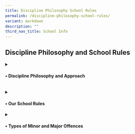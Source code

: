 ```yaml
---
title: Discipline Philosophy School Rules
permalink: /discipline-philosophy-school-rules/
variant: markdown
description: ""
third_nav_title: School Info
---
```

<h2>Discipline Philosophy and School Rules</h2>
<details class="isomer-details">
<summary><h4>• Discipline Philosophy and Approach</h4><br>
</summary><br><h5>Framework:</h5>
<img style="width: 30%" height="auto" width="30%" alt="School Uniform" src="/images/Discipline/Discipline_Framework.jpg"><br>
At the core of the framework, the balance symbolises equilibrium and fairness, suggesting the careful weighing of disciplinary actions with empathy and consideration for individual circumstances. This communicates the idea of maintaining discipline while also showing care and empathy towards those involved. It reinforces the concept of discipline not merely as enforcement but as a supportive and nurturing process. 
<h5>Philosophy:</h5>
AGPS believes that discipline should not focus on consequences, but about fostering a positive learning environment where all students can thrive. We embrace the concept of "Discipline with CARE," which emphasises guidance, support, and the development of self-regulation skills. This philosophy is grounded in the acronym CARE, with restorative practices integrated throughout:<br><br>
•	Compassion: We approach students with empathy and understanding, recognizing that behavior can stem from a variety of factors. We utilise restorative practices to create a safe space for students to express their feelings and perspectives when addressing misconduct.<br><br>
•	Accountability: We hold students accountable for their actions in a way that promotes reflection and growth. This may involve restorative practices like conferencing or circles, where students can take ownership of their behavior and the impact it had on others.<br><br>
• Respect: We treat all members of our school community with respect, fostering positive relationships and a sense of belonging. Restorative practices, like mediation, encourage respectful dialogue and help rebuild trust after conflict.<br><br>
•	Empowerment: We empower students to make positive choices and develop the skills necessary for self-discipline. Restorative practices provide opportunities for students to learn from their mistakes, repair harm caused, and contribute to solutions.
<h5>Approach:</h5>
Our school-wide discipline approach focuses on Prevention, Intervention, and Restoration, with restorative practices woven into the process:<br><br>
•	Prevention: We actively promote a positive school climate through clear expectations, positive reinforcement, and student well-being programmes. Our school-wide approach to enhancing student well-being is further strengthened by a positive education framework developed by Noble &amp; McGrath, known as the P.R.O.S.P.E.R framework. This framework empowers students to make positive choices and thrive both academically and personally. <br><br>
•	Intervention: We enforce discipline consistently, ensuring fairness. When misconduct occurs, we prioritise restorative practices as our primary intervention strategy.  Teachers will facilitate conferences or mediations.  This allows students to directly address the harm caused, identify underlying issues that may have contributed to the behavior, and collaboratively develop a plan to address the misconduct.  This approach ensures we promptly address inappropriate behavior while also promoting empathy, accountability, and sustainable positive change. The focus is on helping students develop self-discipline and good character. <br><br>
•	Restoration: Restorative practices remain central even when implementing consequences. Consequences may still be necessary, but they will be chosen with a restorative lens, such as Behavioural Corrective Duty (BCD) or Reflection Time (RT) that contribute to repairing the harm. * Students may be required to participate in conferences or mediation to understand the impact of their actions and contribute to repairing the harm caused. Teachers will work with students to replace inappropriate behaviors with prosocial ones and restore relationships with those impacted by their actions. <br><br>
<small>*Disciplinary consequences such as suspension and caning are considered in combination or separately, depending on the circumstances of each case.</small><br><br>
</details>
<details class="isomer-details">
<summary><h4>• Our School Rules</h4>
</summary>
<strong>1. General Conduct</strong><br>
Students are expected to:<br>
<nobr>• Exhibit the <strong> A.N.C.H.O.R.</strong> values - Agility, iNtegrity, Care, Humility, Optimism and Resilience<br>
• Be polite and well-behaved in and outside of school.<br>
• Greet all members of Anchor Green Primary School community – teachers, non-teaching staff, parents and visitors politely.<br>
• Move quietly in an orderly manner when moving around the school.<br>
• Handle all school equipment and property with care.<br>
• Keep the classrooms and school premises clean<br>
• Observe safety guidelines and behave in a safe manner<br><br>

<strong>2. Attendance and Punctuality</strong><br>
• Daily attendance is compulsory.
• Please do not send your child to school if he/she is unwell and please call the school to inform his/her Form teacher of your child’s absence.<br>
• Absenteeism must be covered by a Medical Certificate from a doctor OR a letter with a valid supporting document.<br>
• A valid Medical Certificate, from a clinic registered with the Singapore Medical Council, must be submitted to your child’s/ward’s Form Teacher if he/she has missed any scheduled assessments, when he/she returns to school.<br>
• An automated message will be sent to the student’s parent/guardian should a student be absent from school and if the student’s parent/guardian has not updated the school on the student’s absence.<br>
• Please contact the school’s General Office, as soon as possible, upon receiving the message to update the school on the reason for your child’s/ward’s absence and provide the relevant supporting document (e.g. MC) when your child/ward returns to school.<br>
• Students are to report at the assembly venue for flag raising by 7.20 am.<br>
• Students who arrive at the assembly area after 7.30am will be marked as ‘Late’.<br>
• Students are to participate and be punctual for school and all designated school activities.<br>
• Students must complete the full school term. Prolonged and frequent absence from school will hamper a child’s learning and development. In addition, this may have an impact on his/her Holistic Development Profile (HDP) Report unless the absence is due to valid reason(s) (e.g. Medical Leave).<br>
• Students’ Holistic Development Profile (HDP) and Conduct Grade (CG) report will also be affected should he/ she not adhere to the above-mentioned rules relating to attendance and punctuality.<br><br>
	
<strong>3. Assembly/Pledge Taking	</strong><br>
• Students who are Singapore Citizens must sing the National Anthem and recite the Pledge. Students will recite the Pledge with their right fist over their heart.<br>
• All students are required to sing the school song.<br>
• Students are to observe all the commands for assembly without fidgeting.<br>
• It is mandatory for all students to uphold the integrity of the flag raising ceremony.<br><br>
	
<strong>4. Classroom Conduct</strong><br>
• Students are required to stand and greet the teachers before and after lessons.<br>
• No food and sweet drinks are to be consumed in the classroom except during the prescribed snack time. Only plain water is allowed to be consumed in class.<br>
• All students will proceed to the canteen during recess.  They are not to stay in the classroom.<br>
• Students will require the teacher’s permission before stepping out of the classroom.<br><br>
<strong>5. Attire and Appearance</strong><br>
• Students should be properly and neatly attired.  They must wear the prescribed school uniform and no modification to the uniform is allowed.<br>
• Sweaters may be worn only when the weather is cold (e.g. on rainy days in the morning). Should there be extenuating circumstances, the school can consider the request on a case-by-case basis.<br>
• Students are allowed to wear their PE attire on days they have PE lessons and/or Co-Curricular Activities. (Refer to page 9 of the student’s diary for the examples.)<br><br>
<strong>School Uniform</strong>
</nobr><nobr></nobr><div class="isomer-image-wrapper"><nobr></nobr>
<img style="width: 50%" height="auto" width="50%" alt="School Uniform" src="/images/Discipline/School_Uniform.jpg">
<strong>PE Uniform</strong>
<nobr></nobr><div class="isomer-image-wrapper"><nobr></nobr>
<img style="width: 50%" height="auto" width="50%" alt="School Uniform" src="/images/Discipline/PE_Uniform.jpg"><br>
<table style="minWidth: 50px">
<colgroup>
<col>
<col>
</colgroup>
<tbody>
<tr>
	<td colspan="2"><strong>School Attire Guidelines</strong></td>
</tr>
<tr>
<td rowspan="1" colspan="1">
<strong>Hair</strong>
</td>
<td rowspan="1" colspan="1">
<strong><u>Fringe</u></strong>
<br>- Fringe must be neat and kept above the eyebrows (for both and girls)
<br>- Long fringe must be pinned up (for girls)
<br><strong><u>Length</u></strong>
<br>- Long hair (below the collar) must be tied up and plaited neatly (for
girls)
<br>- Hair must be kept short and neat (for boys)
<br>- Fanciful hairstyle is not allowed
<br><strong><u>Facial Hair</u></strong>
<br>- Facial hair such as moustache and beard not allowed
<br><strong><u>Grooming</u></strong>
<br>- Hair must not be tinted or dyed (for girls)
<br>- Hair must not be tinted, dyed or spiked (for boys)
<br><strong><u>Hair Accessories</u></strong><u> </u>
<br>- All hair accessories must be black or navy blue and not jeweled. (girls)
</td>
</tr>
<tr>
<td rowspan="1" colspan="1">
<strong>Attire</strong>
</td>
<td rowspan="1" colspan="1">
<strong><u>Uniform / PE Attire</u></strong>
<br>- School uniform must be of appropriate size
<br>- Shorts and skirts must be of knee length
<br>- Students are not required to tuck-in their School Uniform and PE Polo
T-Shirt.
<br><strong><u>Socks</u></strong>
<br>- Ankle socks are not allowed
<br>- Socks should be above ankle length
<br><strong><u>Shoes </u></strong>
<br>- Black canvas shoes.
<br>- No sports shoes except on CCA days after Curriculum hours or when pupil
is participating in competitions
<br>- Slip-ons are not allowed
<br><strong><u>Name Tag</u></strong>
<br>- Name tag should be ironed / sewn on the left side of the school uniform
and PE T-shirt and above the school logo
</td>
</tr>
<tr>
<td rowspan="1" colspan="1">
<strong>Accessories</strong>
</td>
<td rowspan="1" colspan="1">
	- Only small black or dark blue ear studs are allowed - for female students
only.
<br>- Colourful and/or multiple ear studs are not allowed.
<br>- Students are not allowed to wear wrist or friendship bands, jewellery
or accessories of any kind to school for uniformity and safety reasons
</td>
</tr>
<tr>
<td rowspan="1" colspan="1">
<strong>Nails</strong>
</td>
<td rowspan="1" colspan="1">
- Nails must be kept short and clean
<br>- No nail polish is allowed
</td>
</tr>
</tbody>
</table><br>

	<strong>6. Permission to leave school/country during Curriculum/Term Time</strong><br><br>
• Students must refrain from travelling or leaving the country during the school term. For urgent cases, written permission must be sought from the school and is subjected to approval by the School Leaders. Parents are to check the school calendar before planning their vacations.<br><br>

<strong>7. Possession of Weapons</strong><br><br>
• All students are not to bring any form of weapons or weapon-like items to school. Possession of and bringing of such items are strictly prohibited.<br>
• All sharp-edged and pointed objects such as scissors, pen-knives, cutting blades, paper cutters, including weapon-like toys such as toy guns, toy knives etc. are strictly prohibited.<br><br>

<strong>8. Mobile Phone/Smart Watches Policy</strong><br><br>
• The school does not encourage students to bring mobile phones and/or smart devices (e.g. smart wrist watches – with the ability to communicate, capture and/or record images or sounds) to school.<br>
• Parents who would like their child to carry a mobile phone must take personal responsibility. The school will not be responsible for any loss or damage to the mobile phones or smart watches.<br>
• Students are not allowed to use their mobile phones and/or smart devices (e.g. smart wrist watches) in school.<br>
• Students’ mobile phones and/or smart devices (e.g. smart wrist watches) may be confiscated as a disciplinary measure and/or for the purpose of investigation if students contravened the above rule.</div></div><br>
</details>
<details class="isomer-details">
<summary><h4>• Types of Minor and Major Offences</h4>
</summary>

<table>
<tbody><tr><th></th><th></th></tr>
<tr><th>Types of Minor Offences</th><th>Possible Actions and Consequences</th></tr>
<tr><td>•	Late coming (being late for school with no valid reason)<br>
•	Failure to complete assignment<br>
•	Littering<br>
•	Improper attire/grooming (disobeying school rules on attire, hairdo, jewellery, etc)<br>
•	Use of vulgar language (verbalising coarse or abusive language)<br>
•	Vandalism (minor defacing of school property such as writing on desks and walls)
</td>
<td>•	Verbal warnings<br>
•	Recess play restrictions<br>
•	Supervised recess<br>
•	Counselling<br>
•	Conferencing between teachers and parents<br>
•	Drop in conduct grade<br>
•	Behaviour contract<br>
•	Cleaning of property or paying for any item damaged upon proof of offence<br>
•	Any other actions deemed appropriate by School Leaders
</td></tr>
<tr><th></th><th></th></tr>
<tr><th>Types of Major Offences</th><th>Possible Actions and Consequences</th></tr>
<tr><td>•	Skipping class (present in school but fails to attend lesson)<br>
•	Leaving school grounds without permission during school hours (leaving school grounds after reporting but before end of the school session without the school’s approval)<br>
•	Truancy (being absent from school without a valid reason during school days (Mon-Fri))<br>
•	Forgery (forging signatures, medical certificates, consent forms, etc. with the intention to deceive)<br>
•	Cheating in assessments/tests/examinations (possessing notes, or other prohibited items, copying from others, allowing others to copy, tampering with marks/answers)<br>
•	Disruptive behaviour (interfere with smooth running of class or school events)<br>
•	Open defiance and/or rudeness (refusing to conform to school rules, norms and practices; disobeying teacher’s instructions; displaying rudeness and disrespect in speech and body language)<br>
•	Hurtful behaviour/bullying (hurting, frightening or intimidating others to deliberately harm, distress or humiliate. Physical, verbal, social, cyber and psychological.)<br>
•	Arson (planting explosives or setting property on fire, whether attempted or actual)<br>
•	Theft (stealing school property or property belonging to others)<br>
•	Vandalism – level 2 (vandalising school or personal property, writing graffiti)<br>
•	Assault (attacking others violently, whether causing hurt or not)<br>
•	Fighting (being involved in a confrontation between individuals or opposing groups in which each attempt to harm or gain power over the other, as with bodily force or weapons)<br>
•	Gambling (using money in games, betting, etc.)<br>
•	Gangsterism (being involved in a gang assault/threat/harassment/extortion, whether actual or attempted)<br>
•	Pornography (possessing/consuming/distributing/selling materials)<br>
•	Possession of weapon(s) and sharp objects (that may be used in crime)<br>
•	Sexual misconduct (being involved in attempted rape, outrage of modesty, underage sex, sexual grooming, peeping, etc.)<br>
•	Smoking/Vaping (using/possessing/distributing/selling)<br>
•	Voyeurism (involved in watching others to gain pleasure)<br>
•	Types of Abuse        
(a)	Alcohol (consuming/possessing/distributing/ selling)<br>
(b)	Drug (consuming/possessing/distributing/selling)<br>
(c)	Inhalant (using/possessing/distributing/selling)<br>
•	Others (other serious offences that do not fall in above categories. School to describe offence.)<br>
</td>
<td>
•	Verbal/stern warnings<br>
•	Recess play restrictions<br>
•	Supervised recess<br>
	<nobr>•	Behavioural corrective duty (BCD)<br></nobr>
•	Educational presentation<br>
•	Counselling<br>
•	Conferencing between teachers, parents and/or school leaders<br>
•	Reflection Time (in timeout room for up to 2 hours)<br>
•	Timeout (1/2 to up to 2 days)<br>
•	Behaviour contract<br>
•	Probation or removal from any leadership position<br>
•	Suspension (in-school, from CCA and home)<br>
•	Drop in conduct grade<br>
•	Cleaning of school property or paying for any item damaged upon proof of offence<br>
•	Record in the School Offence Module (SOM)<br>
•	External agency referral<br>
•	Caning<br>
•	Expulsion<br>
•	Any other actions deemed appropriate by School Leaders<br>
	</td></tr>
</tbody></table>
</details>